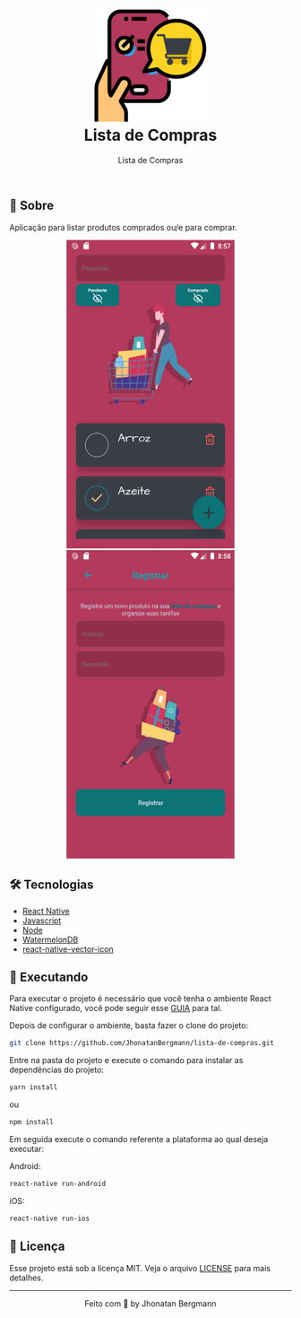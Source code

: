 <h1 align="center">
  <img src="android/app/src/main/res/drawable/iconsplash.png" width="200" height="200" alt="icon" >
  <br>
  Lista de Compras
  <br>
</h1>

<p align="center">Lista de Compras</p>

<br>

## 📅 Sobre

Aplicação para listar produtos comprados ou/e para comprar.

<p align="center">
  <img src="assets/imgs/Screenshot001.png" alt="img" width="300" height="550">
  <img src="assets/imgs/Screenshot002.png" alt="img" width="300" height="550">
</p>

## 🛠 Tecnologias
- [React Native](https://facebook.github.io/react-native/)
- [Javascript](https://devdocs.io/javascript/)
- [Node](https://nodejs.org/en/)
- [WatermelonDB](https://nozbe.github.io/WatermelonDB/)
- [react-native-vector-icon](https://www.npmjs.com/package/react-native-vector-icons)

## 📱 Executando 

Para executar o projeto é necessário que você tenha o ambiente React Native configurado, você pode seguir esse [GUIA](https://reactnative.dev/docs/environment-setup) para tal.

Depois de configurar o ambiente, basta fazer o clone do projeto:

```sh
git clone https://github.com/JhonatanBergmann/lista-de-compras.git
```

Entre na pasta do projeto e execute o comando para instalar as dependências do projeto:

```sh
yarn install
```
ou
```sh
npm install
```

Em seguida execute o comando referente a plataforma ao qual deseja executar:

Android:

```sh
react-native run-android
```

iOS:

```sh
react-native run-ios
```

## 📝 Licença

Esse projeto está sob a licença MIT. Veja o arquivo [LICENSE](LICENSE) para mais detalhes.

---

<p align="center">
 Feito com 💜 by Jhonatan Bergmann
</p>


